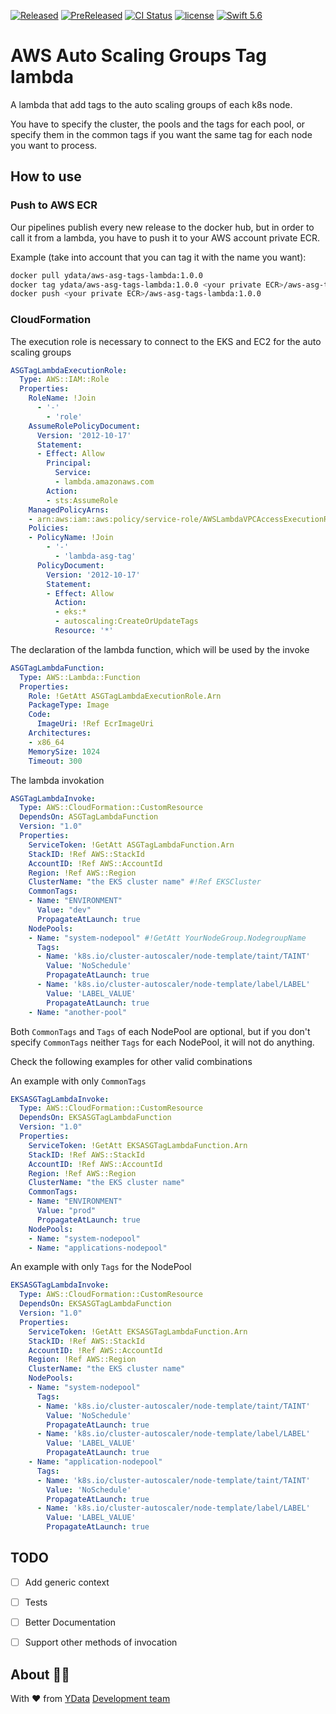 [![Released](https://img.shields.io/github/v/release/ydataai/aws-asg-tags-lambda?display_name=tag&label=release&logo=github&sort=semver&style=flat-square)](https://github.com/ydataai/aws-asg-tags-lambda/actions/workflows/released.yml)
[![PreReleased](https://img.shields.io/github/v/release/ydataai/aws-asg-tags-lambda?display_name=tag&include_prereleases&label=prerelease&logo=github&sort=semver&style=flat-square)](https://github.com/ydataai/aws-asg-tags-lambda/actions/workflows/prereleased.yml)
[![CI Status](https://img.shields.io/github/workflow/status/ydataai/aws-asg-tags-lambda/Merge%20Main?label=ci&logo=github&style=flat-square)](https://github.com/ydataai/aws-asg-tags-lambda/actions/workflows/merge-main.yml)
[![license](https://img.shields.io/github/license/ydataai/aws-asg-tags-lambda?label=license&style=flat-square)](https://github.com/ydataai/aws-asg-tags-lambda/blob/main/LICENSE)
[![Swift 5.6](https://img.shields.io/badge/Swift-5.6-orange.svg?style=flat-square&logo=swift)](https://developer.apple.com/swift/)

# AWS Auto Scaling Groups Tag lambda

A lambda that add tags to the auto scaling groups of each k8s node.

You have to specify the cluster, the pools and the tags for each pool, or specify them in the common tags if you want the same tag for each node you want to process.

## How to use

### Push to AWS ECR

Our pipelines publish every new release to the docker hub, but in order to call it from a lambda, you have to push it to your AWS account private ECR.

Example  (take into account that you can tag it with the name you want):

```bash
docker pull ydata/aws-asg-tags-lambda:1.0.0
docker tag ydata/aws-asg-tags-lambda:1.0.0 <your private ECR>/aws-asg-tags-lambda:1.0.0
docker push <your private ECR>/aws-asg-tags-lambda:1.0.0
```

### CloudFormation

The execution role is necessary to connect to the EKS and EC2 for the auto scaling groups

```yaml
ASGTagLambdaExecutionRole:
  Type: AWS::IAM::Role
  Properties:
    RoleName: !Join
      - '-'
        - 'role'
    AssumeRolePolicyDocument:
      Version: '2012-10-17'
      Statement:
      - Effect: Allow
        Principal:
          Service:
          - lambda.amazonaws.com
        Action:
        - sts:AssumeRole
    ManagedPolicyArns:
    - arn:aws:iam::aws:policy/service-role/AWSLambdaVPCAccessExecutionRole
    Policies:
    - PolicyName: !Join
        - '-'
          - 'lambda-asg-tag'
      PolicyDocument:
        Version: '2012-10-17'
        Statement:
        - Effect: Allow
          Action:
          - eks:*
          - autoscaling:CreateOrUpdateTags
          Resource: '*'
```

The declaration of the lambda function, which will be used by the invoke

```yaml
ASGTagLambdaFunction:
  Type: AWS::Lambda::Function
  Properties:
    Role: !GetAtt ASGTagLambdaExecutionRole.Arn
    PackageType: Image
    Code:
      ImageUri: !Ref EcrImageUri
    Architectures:
    - x86_64
    MemorySize: 1024
    Timeout: 300
```

The lambda invokation

```yaml
ASGTagLambdaInvoke:
  Type: AWS::CloudFormation::CustomResource
  DependsOn: ASGTagLambdaFunction
  Version: "1.0"
  Properties:
    ServiceToken: !GetAtt ASGTagLambdaFunction.Arn
    StackID: !Ref AWS::StackId
    AccountID: !Ref AWS::AccountId
    Region: !Ref AWS::Region
    ClusterName: "the EKS cluster name" #!Ref EKSCluster
    CommonTags:
    - Name: "ENVIRONMENT"
      Value: "dev"
      PropagateAtLaunch: true
    NodePools:
    - Name: "system-nodepool" #!GetAtt YourNodeGroup.NodegroupName
      Tags:
      - Name: 'k8s.io/cluster-autoscaler/node-template/taint/TAINT'
        Value: 'NoSchedule'
        PropagateAtLaunch: true
      - Name: 'k8s.io/cluster-autoscaler/node-template/label/LABEL'
        Value: 'LABEL_VALUE'
        PropagateAtLaunch: true
    - Name: "another-pool"

```

Both `CommonTags` and `Tags` of each NodePool are optional, but if you don't specify `CommonTags` neither `Tags` for each NodePool, it will not do anything.

Check the following examples for other valid combinations

An example with only `CommonTags`

```yaml
EKSASGTagLambdaInvoke:
  Type: AWS::CloudFormation::CustomResource
  DependsOn: EKSASGTagLambdaFunction
  Version: "1.0"
  Properties:
    ServiceToken: !GetAtt EKSASGTagLambdaFunction.Arn
    StackID: !Ref AWS::StackId
    AccountID: !Ref AWS::AccountId
    Region: !Ref AWS::Region
    ClusterName: "the EKS cluster name"
    CommonTags:
    - Name: "ENVIRONMENT"
      Value: "prod"
      PropagateAtLaunch: true
    NodePools:
    - Name: "system-nodepool"
    - Name: "applications-nodepool"
```

An example with only `Tags` for the NodePool

```yaml
EKSASGTagLambdaInvoke:
  Type: AWS::CloudFormation::CustomResource
  DependsOn: EKSASGTagLambdaFunction
  Version: "1.0"
  Properties:
    ServiceToken: !GetAtt EKSASGTagLambdaFunction.Arn
    StackID: !Ref AWS::StackId
    AccountID: !Ref AWS::AccountId
    Region: !Ref AWS::Region
    ClusterName: "the EKS cluster name"
    NodePools:
    - Name: "system-nodepool"
      Tags:
      - Name: 'k8s.io/cluster-autoscaler/node-template/taint/TAINT'
        Value: 'NoSchedule'
        PropagateAtLaunch: true
      - Name: 'k8s.io/cluster-autoscaler/node-template/label/LABEL'
        Value: 'LABEL_VALUE'
        PropagateAtLaunch: true
    - Name: "application-nodepool"
      Tags:
      - Name: 'k8s.io/cluster-autoscaler/node-template/taint/TAINT'
        Value: 'NoSchedule'
        PropagateAtLaunch: true
      - Name: 'k8s.io/cluster-autoscaler/node-template/label/LABEL'
        Value: 'LABEL_VALUE'
        PropagateAtLaunch: true
```

## TODO
- [ ] Add generic context
- [ ] Tests
- [ ] Better Documentation
- [ ] Support other methods of invocation


## About 👯‍♂️

With ❤️ from [YData](https://ydata.ai) [Development team](mailto://developers@ydata.ai)
